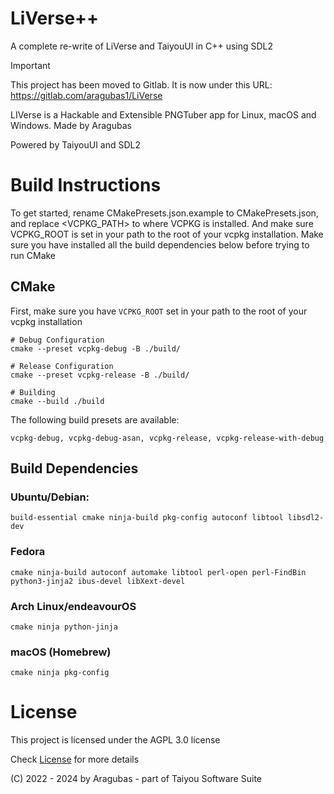 # LiVerse++
A complete re-write of LiVerse and TaiyouUI in C++ using SDL2

> [!IMPORTANT]
> This project has been moved to Gitlab. 
> It is now under this URL: https://gitlab.com/aragubas1/LiVerse


LIVerse is a Hackable and Extensible PNGTuber app for Linux, macOS and Windows. Made by Aragubas


Powered by TaiyouUI and SDL2

# Build Instructions
To get started, rename CMakePresets.json.example to CMakePresets.json, and replace <VCPKG_PATH>
to where VCPKG is installed. And make sure VCPKG_ROOT is set in your path to the root of your vcpkg installation. Make sure you have installed all the build dependencies below before trying to run CMake

## CMake
First, make sure you have ``VCPKG_ROOT`` set in your path to the root of your vcpkg installation

```
# Debug Configuration
cmake --preset vcpkg-debug -B ./build/

# Release Configuration
cmake --preset vcpkg-release -B ./build/

# Building
cmake --build ./build
```

The following build presets are available:
```
vcpkg-debug, vcpkg-debug-asan, vcpkg-release, vcpkg-release-with-debug
```

## Build Dependencies

### Ubuntu/Debian:
```
build-essential cmake ninja-build pkg-config autoconf libtool libsdl2-dev
```

### Fedora
```
cmake ninja-build autoconf automake libtool perl-open perl-FindBin python3-jinja2 ibus-devel libXext-devel
```

### Arch Linux/endeavourOS
```
cmake ninja python-jinja
```

### macOS (Homebrew)
```
cmake ninja pkg-config
```

# License
This project is licensed under the AGPL 3.0 license

Check [License](./LICENSE) for more details

(C) 2022 - 2024 by Aragubas - part of Taiyou Software Suite
